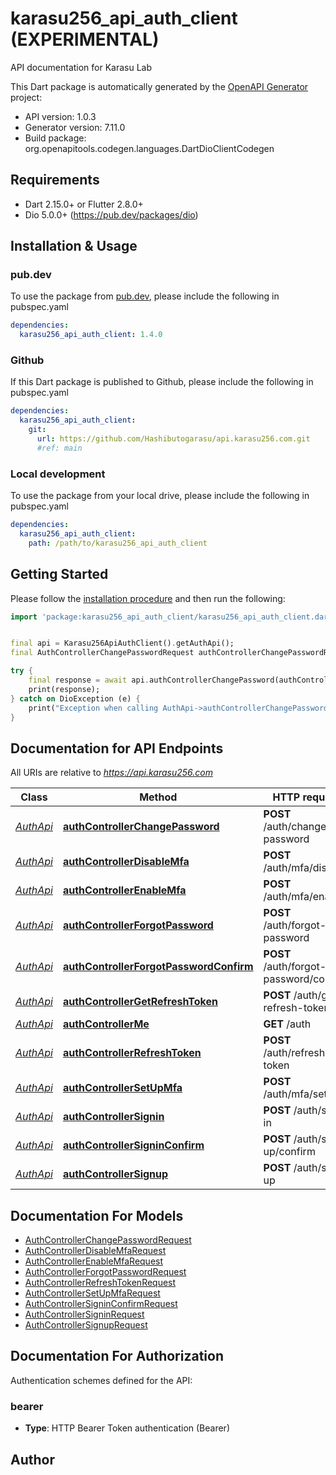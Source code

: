 # karasu256_api_auth_client (EXPERIMENTAL)
API documentation for Karasu Lab

This Dart package is automatically generated by the [OpenAPI Generator](https://openapi-generator.tech) project:

- API version: 1.0.3
- Generator version: 7.11.0
- Build package: org.openapitools.codegen.languages.DartDioClientCodegen

## Requirements

* Dart 2.15.0+ or Flutter 2.8.0+
* Dio 5.0.0+ (https://pub.dev/packages/dio)

## Installation & Usage

### pub.dev
To use the package from [pub.dev](https://pub.dev), please include the following in pubspec.yaml
```yaml
dependencies:
  karasu256_api_auth_client: 1.4.0
```

### Github
If this Dart package is published to Github, please include the following in pubspec.yaml
```yaml
dependencies:
  karasu256_api_auth_client:
    git:
      url: https://github.com/Hashibutogarasu/api.karasu256.com.git
      #ref: main
```

### Local development
To use the package from your local drive, please include the following in pubspec.yaml
```yaml
dependencies:
  karasu256_api_auth_client:
    path: /path/to/karasu256_api_auth_client
```

## Getting Started

Please follow the [installation procedure](#installation--usage) and then run the following:

```dart
import 'package:karasu256_api_auth_client/karasu256_api_auth_client.dart';


final api = Karasu256ApiAuthClient().getAuthApi();
final AuthControllerChangePasswordRequest authControllerChangePasswordRequest = ; // AuthControllerChangePasswordRequest | 

try {
    final response = await api.authControllerChangePassword(authControllerChangePasswordRequest);
    print(response);
} catch on DioException (e) {
    print("Exception when calling AuthApi->authControllerChangePassword: $e\n");
}

```

## Documentation for API Endpoints

All URIs are relative to *https://api.karasu256.com*

Class | Method | HTTP request | Description
------------ | ------------- | ------------- | -------------
[*AuthApi*](doc/AuthApi.md) | [**authControllerChangePassword**](doc/AuthApi.md#authcontrollerchangepassword) | **POST** /auth/change-password | 
[*AuthApi*](doc/AuthApi.md) | [**authControllerDisableMfa**](doc/AuthApi.md#authcontrollerdisablemfa) | **POST** /auth/mfa/disable | 
[*AuthApi*](doc/AuthApi.md) | [**authControllerEnableMfa**](doc/AuthApi.md#authcontrollerenablemfa) | **POST** /auth/mfa/enable | 
[*AuthApi*](doc/AuthApi.md) | [**authControllerForgotPassword**](doc/AuthApi.md#authcontrollerforgotpassword) | **POST** /auth/forgot-password | 
[*AuthApi*](doc/AuthApi.md) | [**authControllerForgotPasswordConfirm**](doc/AuthApi.md#authcontrollerforgotpasswordconfirm) | **POST** /auth/forgot-password/confirm | 
[*AuthApi*](doc/AuthApi.md) | [**authControllerGetRefreshToken**](doc/AuthApi.md#authcontrollergetrefreshtoken) | **POST** /auth/get-refresh-token | 
[*AuthApi*](doc/AuthApi.md) | [**authControllerMe**](doc/AuthApi.md#authcontrollerme) | **GET** /auth | 
[*AuthApi*](doc/AuthApi.md) | [**authControllerRefreshToken**](doc/AuthApi.md#authcontrollerrefreshtoken) | **POST** /auth/refresh-token | 
[*AuthApi*](doc/AuthApi.md) | [**authControllerSetUpMfa**](doc/AuthApi.md#authcontrollersetupmfa) | **POST** /auth/mfa/set-up | 
[*AuthApi*](doc/AuthApi.md) | [**authControllerSignin**](doc/AuthApi.md#authcontrollersignin) | **POST** /auth/sign-in | 
[*AuthApi*](doc/AuthApi.md) | [**authControllerSigninConfirm**](doc/AuthApi.md#authcontrollersigninconfirm) | **POST** /auth/sign-up/confirm | 
[*AuthApi*](doc/AuthApi.md) | [**authControllerSignup**](doc/AuthApi.md#authcontrollersignup) | **POST** /auth/sign-up | 


## Documentation For Models

 - [AuthControllerChangePasswordRequest](doc/AuthControllerChangePasswordRequest.md)
 - [AuthControllerDisableMfaRequest](doc/AuthControllerDisableMfaRequest.md)
 - [AuthControllerEnableMfaRequest](doc/AuthControllerEnableMfaRequest.md)
 - [AuthControllerForgotPasswordRequest](doc/AuthControllerForgotPasswordRequest.md)
 - [AuthControllerRefreshTokenRequest](doc/AuthControllerRefreshTokenRequest.md)
 - [AuthControllerSetUpMfaRequest](doc/AuthControllerSetUpMfaRequest.md)
 - [AuthControllerSigninConfirmRequest](doc/AuthControllerSigninConfirmRequest.md)
 - [AuthControllerSigninRequest](doc/AuthControllerSigninRequest.md)
 - [AuthControllerSignupRequest](doc/AuthControllerSignupRequest.md)


## Documentation For Authorization


Authentication schemes defined for the API:
### bearer

- **Type**: HTTP Bearer Token authentication (Bearer)


## Author



